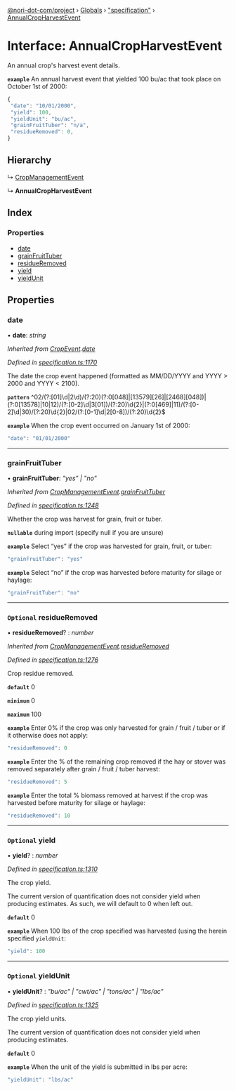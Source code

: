 [@nori-dot-com/project](../README.md) › [Globals](../globals.md) › ["specification"](../modules/_specification_.md) › [AnnualCropHarvestEvent](_specification_.annualcropharvestevent.md)

# Interface: AnnualCropHarvestEvent

An annual crop's harvest event details.

**`example`** <caption>An annual harvest event that yielded 100 bu/ac that took place on October 1st of 2000:</caption>

```js
{
 "date": "10/01/2000",
 "yield": 100,
 "yieldUnit": "bu/ac",
 "grainFruitTuber": "n/a",
 "residueRemoved": 0,
}
```

## Hierarchy

  ↳ [CropManagementEvent](_specification_.cropmanagementevent.md)

  ↳ **AnnualCropHarvestEvent**

## Index

### Properties

* [date](_specification_.annualcropharvestevent.md#date)
* [grainFruitTuber](_specification_.annualcropharvestevent.md#grainfruittuber)
* [residueRemoved](_specification_.annualcropharvestevent.md#optional-residueremoved)
* [yield](_specification_.annualcropharvestevent.md#optional-yield)
* [yieldUnit](_specification_.annualcropharvestevent.md#optional-yieldunit)

## Properties

###  date

• **date**: *string*

*Inherited from [CropEvent](_specification_.cropevent.md).[date](_specification_.cropevent.md#date)*

*Defined in [specification.ts:1170](https://github.com/nori-dot-eco/nori-dot-com/blob/078c656/packages/project/src/specification.ts#L1170)*

The date the crop event happened (formatted as MM/DD/YYYY and YYYY > 2000 and YYYY < 2100).

**`pattern`** ^02\/(?:[01]\d|2\d)\/(?:20)(?:0[048]|[13579][26]|[2468][048])|(?:0[13578]|10|12)\/(?:[0-2]\d|3[01])\/(?:20)\d{2}|(?:0[469]|11)\/(?:[0-2]\d|30)\/(?:20)\d{2}|02\/(?:[0-1]\d|2[0-8])\/(?:20)\d{2}$

**`example`** <caption>When the crop event occurred on January 1st of 2000:</caption>

```js
"date": "01/01/2000"
```

___

###  grainFruitTuber

• **grainFruitTuber**: *"yes" | "no"*

*Inherited from [CropManagementEvent](_specification_.cropmanagementevent.md).[grainFruitTuber](_specification_.cropmanagementevent.md#grainfruittuber)*

*Defined in [specification.ts:1248](https://github.com/nori-dot-eco/nori-dot-com/blob/078c656/packages/project/src/specification.ts#L1248)*

Whether the crop was harvest for grain, fruit or tuber.

**`nullable`** during import (specify null if you are unsure)

**`example`** <caption>Select “yes” if the crop was harvested for grain, fruit, or tuber:</caption>

```js
"grainFruitTuber": "yes"
```

**`example`** <caption>Select “no” if the crop was harvested before maturity for silage or haylage:</caption>

```js
"grainFruitTuber": "no"
```

___

### `Optional` residueRemoved

• **residueRemoved**? : *number*

*Inherited from [CropManagementEvent](_specification_.cropmanagementevent.md).[residueRemoved](_specification_.cropmanagementevent.md#optional-residueremoved)*

*Defined in [specification.ts:1276](https://github.com/nori-dot-eco/nori-dot-com/blob/078c656/packages/project/src/specification.ts#L1276)*

Crop residue removed.

**`default`** 0

**`minimum`** 0

**`maximum`** 100

**`example`** <caption>Enter 0% if the crop was only harvested for grain / fruit / tuber or if it otherwise does not apply:</caption>

```js
"residueRemoved": 0
```

**`example`** <caption>Enter the % of the remaining crop removed if the hay or stover was removed separately after grain / fruit / tuber harvest:</caption>

```js
"residueRemoved": 5
```

**`example`** <caption>Enter the total % biomass removed at harvest if the crop was harvested before maturity for silage or haylage:</caption>

```js
"residueRemoved": 10
```

___

### `Optional` yield

• **yield**? : *number*

*Defined in [specification.ts:1310](https://github.com/nori-dot-eco/nori-dot-com/blob/078c656/packages/project/src/specification.ts#L1310)*

The crop yield.

The current version of quantification does not consider yield when producing estimates. As such, we will default to 0 when left out.

**`default`** 0

**`example`** <caption>When 100 lbs of the crop specified was harvested (using the herein specified `yieldUnit`:</caption>

```js
"yield": 100
```

___

### `Optional` yieldUnit

• **yieldUnit**? : *"bu/ac" | "cwt/ac" | "tons/ac" | "lbs/ac"*

*Defined in [specification.ts:1325](https://github.com/nori-dot-eco/nori-dot-com/blob/078c656/packages/project/src/specification.ts#L1325)*

The crop yield units.

The current version of quantification does not consider yield when producing estimates.

**`default`** 0

**`example`** <caption>When the unit of the yield is submitted in lbs per acre:</caption>

```js
"yieldUnit": "lbs/ac"
```
